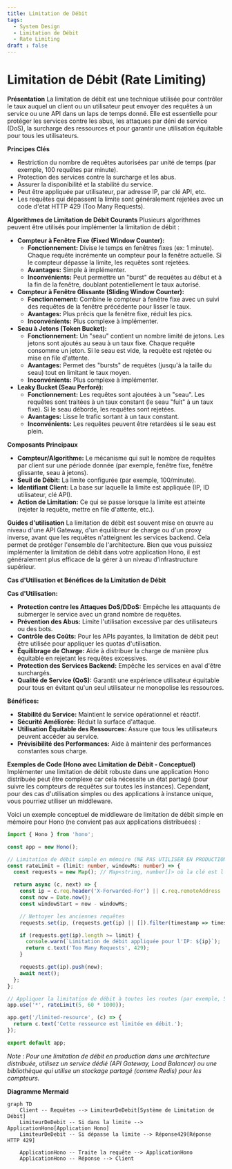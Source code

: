 ```yaml
---
title: Limitation de Débit
tags:
  - System Design
  - Limitation de Débit
  - Rate Limiting
draft : false
---
```


# Limitation de Débit (Rate Limiting)

**Présentation**
La limitation de débit est une technique utilisée pour contrôler le taux auquel un client ou un utilisateur peut envoyer des requêtes à un service ou une API dans un laps de temps donné. Elle est essentielle pour protéger les services contre les abus, les attaques par déni de service (DoS), la surcharge des ressources et pour garantir une utilisation équitable pour tous les utilisateurs.

**Principes Clés**
- Restriction du nombre de requêtes autorisées par unité de temps (par exemple, 100 requêtes par minute).
- Protection des services contre la surcharge et les abus.
- Assurer la disponibilité et la stabilité du service.
- Peut être appliquée par utilisateur, par adresse IP, par clé API, etc.
- Les requêtes qui dépassent la limite sont généralement rejetées avec un code d'état HTTP 429 (Too Many Requests).

**Algorithmes de Limitation de Débit Courants**
Plusieurs algorithmes peuvent être utilisés pour implémenter la limitation de débit :
- **Compteur à Fenêtre Fixe (Fixed Window Counter):**
    - **Fonctionnement:** Divise le temps en fenêtres fixes (ex: 1 minute). Chaque requête incrémente un compteur pour la fenêtre actuelle. Si le compteur dépasse la limite, les requêtes sont rejetées.
    - **Avantages:** Simple à implémenter.
    - **Inconvénients:** Peut permettre un "burst" de requêtes au début et à la fin de la fenêtre, doublant potentiellement le taux autorisé.
- **Compteur à Fenêtre Glissante (Sliding Window Counter):**
    - **Fonctionnement:** Combine le compteur à fenêtre fixe avec un suivi des requêtes de la fenêtre précédente pour lisser le taux.
    - **Avantages:** Plus précis que la fenêtre fixe, réduit les pics.
    - **Inconvénients:** Plus complexe à implémenter.
- **Seau à Jetons (Token Bucket):**
    - **Fonctionnement:** Un "seau" contient un nombre limité de jetons. Les jetons sont ajoutés au seau à un taux fixe. Chaque requête consomme un jeton. Si le seau est vide, la requête est rejetée ou mise en file d'attente.
    - **Avantages:** Permet des "bursts" de requêtes (jusqu'à la taille du seau) tout en limitant le taux moyen.
    - **Inconvénients:** Plus complexe à implémenter.
- **Leaky Bucket (Seau Perforé):**
    - **Fonctionnement:** Les requêtes sont ajoutées à un "seau". Les requêtes sont traitées à un taux constant (le seau "fuit" à un taux fixe). Si le seau déborde, les requêtes sont rejetées.
    - **Avantages:** Lisse le trafic sortant à un taux constant.
    - **Inconvénients:** Les requêtes peuvent être retardées si le seau est plein.

**Composants Principaux**
- **Compteur/Algorithme:** Le mécanisme qui suit le nombre de requêtes par client sur une période donnée (par exemple, fenêtre fixe, fenêtre glissante, seau à jetons).
- **Seuil de Débit:** La limite configurée (par exemple, 100/minute).
- **Identifiant Client:** La base sur laquelle la limite est appliquée (IP, ID utilisateur, clé API).
- **Action de Limitation:** Ce qui se passe lorsque la limite est atteinte (rejeter la requête, mettre en file d'attente, etc.).

**Guides d'utilisation**
La limitation de débit est souvent mise en œuvre au niveau d'une API Gateway, d'un équilibreur de charge ou d'un proxy inverse, avant que les requêtes n'atteignent les services backend. Cela permet de protéger l'ensemble de l'architecture. Bien que vous puissiez implémenter la limitation de débit dans votre application Hono, il est généralement plus efficace de la gérer à un niveau d'infrastructure supérieur.

**Cas d'Utilisation et Bénéfices de la Limitation de Débit**

**Cas d'Utilisation:**
- **Protection contre les Attaques DoS/DDoS:** Empêche les attaquants de submerger le service avec un grand nombre de requêtes.
- **Prévention des Abus:** Limite l'utilisation excessive par des utilisateurs ou des bots.
- **Contrôle des Coûts:** Pour les APIs payantes, la limitation de débit peut être utilisée pour appliquer les quotas d'utilisation.
- **Équilibrage de Charge:** Aide à distribuer la charge de manière plus équitable en rejetant les requêtes excessives.
- **Protection des Services Backend:** Empêche les services en aval d'être surchargés.
- **Qualité de Service (QoS):** Garantit une expérience utilisateur équitable pour tous en évitant qu'un seul utilisateur ne monopolise les ressources.

**Bénéfices:**
- **Stabilité du Service:** Maintient le service opérationnel et réactif.
- **Sécurité Améliorée:** Réduit la surface d'attaque.
- **Utilisation Équitable des Ressources:** Assure que tous les utilisateurs peuvent accéder au service.
- **Prévisibilité des Performances:** Aide à maintenir des performances constantes sous charge.

**Exemples de Code (Hono avec Limitation de Débit - Conceptuel)**
Implémenter une limitation de débit robuste dans une application Hono distribuée peut être complexe car cela nécessite un état partagé (pour suivre les compteurs de requêtes sur toutes les instances). Cependant, pour des cas d'utilisation simples ou des applications à instance unique, vous pourriez utiliser un middleware.

Voici un exemple conceptuel de middleware de limitation de débit simple en mémoire pour Hono (ne convient pas aux applications distribuées) :

```typescript
import { Hono } from 'hono';

const app = new Hono();

// Limitation de débit simple en mémoire (NE PAS UTILISER EN PRODUCTION DISTRIBUÉE)
const rateLimit = (limit: number, windowMs: number) => {
  const requests = new Map(); // Map<string, number[]> où la clé est l'IP et la valeur est un tableau de timestamps

  return async (c, next) => {
    const ip = c.req.header('X-Forwarded-For') || c.req.remoteAddress || 'unknown';
    const now = Date.now();
    const windowStart = now - windowMs;

    // Nettoyer les anciennes requêtes
    requests.set(ip, (requests.get(ip) || []).filter(timestamp => timestamp > windowStart));

    if (requests.get(ip).length >= limit) {
      console.warn(`Limitation de débit appliquée pour l'IP: ${ip}`);
      return c.text('Too Many Requests', 429);
    }

    requests.get(ip).push(now);
    await next();
  };
};

// Appliquer la limitation de débit à toutes les routes (par exemple, 5 requêtes par minute)
app.use('*', rateLimit(5, 60 * 1000));

app.get('/limited-resource', (c) => {
  return c.text('Cette ressource est limitée en débit.');
});

export default app;
```
*Note : Pour une limitation de débit en production dans une architecture distribuée, utilisez un service dédié (API Gateway, Load Balancer) ou une bibliothèque qui utilise un stockage partagé (comme Redis) pour les compteurs.*

**Diagramme Mermaid**
```mermaid
graph TD
    Client -- Requêtes --> LimiteurDeDebit[Système de Limitation de Débit]
    LimiteurDeDebit -- Si dans la limite --> ApplicationHono[Application Hono]
    LimiteurDeDebit -- Si dépasse la limite --> Réponse429[Réponse HTTP 429]

    ApplicationHono -- Traite la requête --> ApplicationHono
    ApplicationHono -- Réponse --> Client